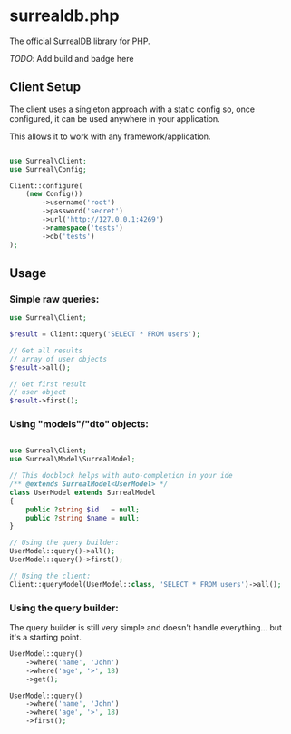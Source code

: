 # surrealdb.php

The official SurrealDB library for PHP.

*TODO*: Add build and badge here

## Client Setup

The client uses a singleton approach with a static config so, once configured, it can be used anywhere in your application.

This allows it to work with any framework/application.

```php

use Surreal\Client;
use Surreal\Config;

Client::configure(
    (new Config())
        ->username('root')
        ->password('secret')
        ->url('http://127.0.0.1:4269')
        ->namespace('tests')
        ->db('tests')
);
```

## Usage

### Simple raw queries:

```php
use Surreal\Client;

$result = Client::query('SELECT * FROM users');

// Get all results
// array of user objects
$result->all();

// Get first result
// user object
$result->first();

```

### Using "models"/"dto" objects:

```php

use Surreal\Client;
use Surreal\Model\SurrealModel;

// This docblock helps with auto-completion in your ide
/** @extends SurrealModel<UserModel> */
class UserModel extends SurrealModel
{
	public ?string $id   = null;
	public ?string $name = null;
}

// Using the query builder:
UserModel::query()->all();
UserModel::query()->first();

// Using the client:
Client::queryModel(UserModel::class, 'SELECT * FROM users')->all();
```

### Using the query builder:

The query builder is still very simple and doesn't handle everything... but it's a starting point.

```php
UserModel::query()
    ->where('name', 'John')
    ->where('age', '>', 18)
    ->get();

UserModel::query()
    ->where('name', 'John')
    ->where('age', '>', 18)
    ->first(); 
```
